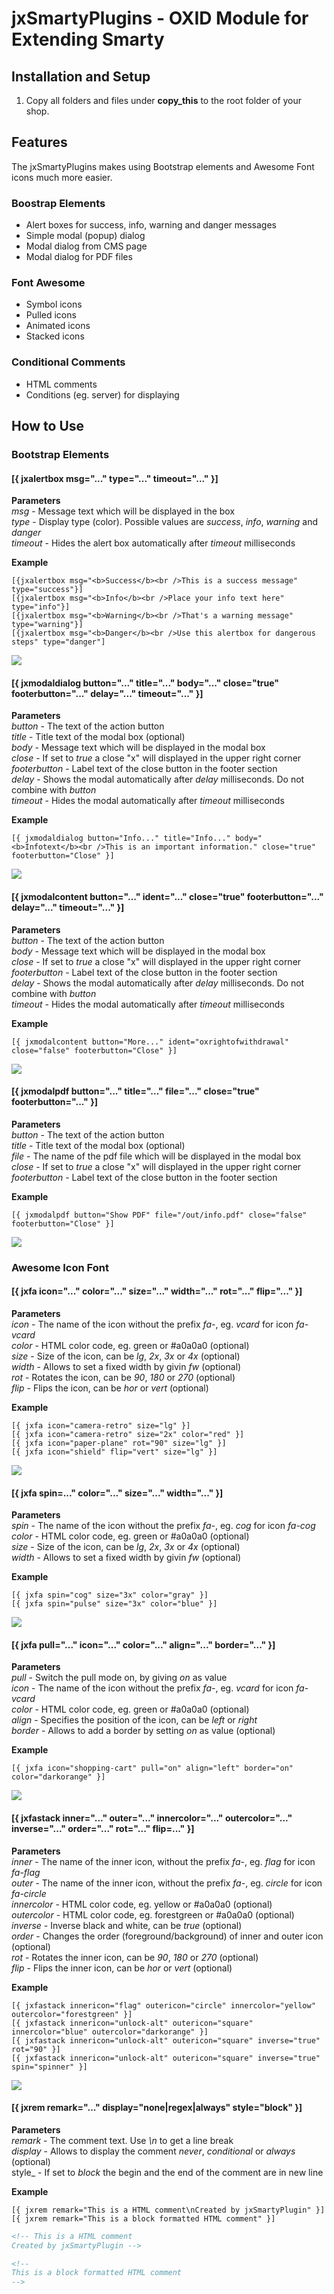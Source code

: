 # jxSmartyPlugins - OXID Module for Extending Smarty


## Installation and Setup
1. Copy all folders and files under **copy\_this** to the root folder of your shop.

## Features
The jxSmartyPlugins makes using Bootstrap elements and Awesome Font icons much more easier.

### Boostrap Elements
  * Alert boxes for success, info, warning and danger messages
  * Simple modal (popup) dialog
  * Modal dialog from CMS page
  * Modal dialog for PDF files

### Font Awesome
  * Symbol icons
  * Pulled icons
  * Animated icons
  * Stacked icons

### Conditional Comments
  * HTML comments
  * Conditions (eg. server) for displaying


## How to Use

### **Bootstrap Elements**

#### [{ jxalertbox msg="..." type="..." timeout="..." }]

**Parameters**  
_msg_ - Message text which will be displayed in the box  
_type_ - Display type (color). Possible values are _success_, _info_, _warning_ and _danger_  
_timeout_ - Hides the alert box automatically after _timeout_ milliseconds

**Example**  
```smarty
[{jxalertbox msg="<b>Success</b><br />This is a success message" type="success"}]
[{jxalertbox msg="<b>Info</b><br />Place your info text here" type="info"}]
[{jxalertbox msg="<b>Warning</b><br />That's a warning message" type="warning"}]
[{jxalertbox msg="<b>Danger</b><br />Use this alertbox for dangerous steps" type="danger"]
```
![](https://github.com/job963/jxSmartyPlugins/raw/master/docu/jxalertbox.png)


#### [{ jxmodaldialog button="..." title="..." body="..." close="true" footerbutton="..." delay="..." timeout="..." }]

**Parameters**  
_button_ - The text of the action button  
_title_ - Title text of the modal box (optional)  
_body_ - Message text which will be displayed in the modal box  
_close_ - If set to _true_ a close "x" will displayed in the upper right corner  
_footerbutton_ - Label text of the close button in the footer section  
_delay_ - Shows the modal automatically after _delay_ milliseconds. Do not combine with _button_  
_timeout_ - Hides the modal automatically after _timeout_ milliseconds

**Example**  
```smarty
[{ jxmodaldialog button="Info..." title="Info..." body="<b>Infotext</b><br />This is an important information." close="true" footerbutton="Close" }]
```
![](https://github.com/job963/jxSmartyPlugins/raw/master/docu/jxmodaldialog.png)


#### [{ jxmodalcontent button="..." ident="..." close="true" footerbutton="..." delay="..." timeout="..." }]

**Parameters**  
_button_ - The text of the action button  
_body_ - Message text which will be displayed in the modal box  
_close_ - If set to _true_ a close "x" will displayed in the upper right corner  
_footerbutton_ - Label text of the close button in the footer section  
_delay_ - Shows the modal automatically after _delay_ milliseconds. Do not combine with _button_  
_timeout_ - Hides the modal automatically after _timeout_ milliseconds

**Example**  
```smarty
[{ jxmodalcontent button="More..." ident="oxrightofwithdrawal" close="false" footerbutton="Close" }]
```
![](https://github.com/job963/jxSmartyPlugins/raw/master/docu/jxmodalcontent.png)


#### [{ jxmodalpdf button="..." title="..." file="..." close="true" footerbutton="..." }]

**Parameters**  
_button_ - The text of the action button  
_title_ - Title text of the modal box (optional)  
_file_ - The name of the pdf file which will be displayed in the modal box  
_close_ - If set to _true_ a close "x" will displayed in the upper right corner  
_footerbutton_ - Label text of the close button in the footer section 

**Example**  
```smarty
[{ jxmodalpdf button="Show PDF" file="/out/info.pdf" close="false" footerbutton="Close" }]
```
![](https://github.com/job963/jxSmartyPlugins/raw/master/docu/jxmodalpdf.png)


### Awesome Icon Font

#### [{ jxfa icon="..." color="..." size="..." width="..." rot="..." flip="..." }]

**Parameters**  
_icon_ - The name of the icon without the prefix _fa-_, eg. _vcard_ for icon _fa-vcard_   
_color_ - HTML color code, eg. green or #a0a0a0 (optional)  
_size_ - Size of the icon, can be _lg_, _2x_, _3x_ or _4x_ (optional)  
_width_ - Allows to set a fixed width by givin _fw_ (optional)  
_rot_ - Rotates the icon, can be _90_, _180_ or _270_ (optional)  
_flip_ - Flips the icon, can be _hor_ or _vert_ (optional)  

**Example**  
```smarty
[{ jxfa icon="camera-retro" size="lg" }]
[{ jxfa icon="camera-retro" size="2x" color="red" }]
[{ jxfa icon="paper-plane" rot="90" size="lg" }]
[{ jxfa icon="shield" flip="vert" size="lg" }]
```
![](https://github.com/job963/jxSmartyPlugins/raw/master/docu/jxfa.png)


#### [{ jxfa spin=..." color="..." size="..." width="..." }]

**Parameters**  
_spin_ - The name of the icon without the prefix _fa-_, eg. _cog_ for icon _fa-cog_  
_color_ - HTML color code, eg. green or #a0a0a0 (optional)  
_size_ - Size of the icon, can be _lg_, _2x_, _3x_ or _4x_ (optional)  
_width_ - Allows to set a fixed width by givin _fw_ (optional)  

**Example**  
```smarty
[{ jxfa spin="cog" size="3x" color="gray" }]
[{ jxfa spin="pulse" size="3x" color="blue" }]
```
![](https://github.com/job963/jxSmartyPlugins/raw/master/docu/jxfaspin.png)


#### [{ jxfa pull="..." icon="..." color="..." align="..." border="..." }]

**Parameters**  
_pull_ - Switch the pull mode on, by giving _on_ as value  
_icon_ - The name of the icon without the prefix _fa-_, eg. _vcard_ for icon _fa-vcard_  
_color_ - HTML color code, eg. green or #a0a0a0 (optional)  
_align_ - Specifies the position of the icon, can be _left_ or _right_  
_border_ - Allows to add a border by setting _on_ as value (optional)  

**Example**  
```smarty
[{ jxfa icon="shopping-cart" pull="on" align="left" border="on" color="darkorange" }]
```
![](https://github.com/job963/jxSmartyPlugins/raw/master/docu/jxfapull.png)


#### [{ jxfastack inner="..." outer="..." innercolor="..." outercolor="..." inverse="..." order="..." rot="..." flip=..." }]

**Parameters**  
_inner_ - The name of the inner icon,  without the prefix _fa-_, eg. _flag_ for icon _fa-flag_  
_outer_ - The name of the inner icon,  without the prefix _fa-_, eg. _circle_ for icon _fa-circle_  
_innercolor_ - HTML color code, eg. yellow or #a0a0a0 (optional)  
_outercolor_ - HTML color code, eg. forestgreen or #a0a0a0 (optional)  
_inverse_ - Inverse black and white, can be _true_ (optional)  
_order_ - Changes the order (foreground/background) of inner and outer icon (optional)  
_rot_ - Rotates the inner icon, can be _90_, _180_ or _270_ (optional)  
_flip_ - Flips the inner icon, can be _hor_ or _vert_ (optional)  

**Example**  
```smarty
[{ jxfastack innericon="flag" outericon="circle" innercolor="yellow" outercolor="forestgreen" }]
[{ jxfastack innericon="unlock-alt" outericon="square" innercolor="blue" outercolor="darkorange" }]
[{ jxfastack innericon="unlock-alt" outericon="square" inverse="true" rot="90" }]
[{ jxfastack innericon="unlock-alt" outericon="square" inverse="true" spin="spinner" }]
```
![](https://github.com/job963/jxSmartyPlugins/raw/master/docu/jxfastack.png)


#### [{ jxrem remark="..." display="none|regex|always" style="block" }]

**Parameters**  
_remark_ - The comment text. Use _\n_ to get a line break  
_display_ - Allows to display the comment _never_, _conditional_ or _always_ (optional)  
style_ - If set to _block_ the begin and the end of the comment are in new line   

**Example**  
```smarty
[{ jxrem remark="This is a HTML comment\nCreated by jxSmartyPlugin" }]
[{ jxrem remark="This is a block formatted HTML comment" }]
```
  
```html
<!-- This is a HTML comment
Created by jxSmartyPlugin -->

<!-- 
This is a block formatted HTML comment
-->
```
